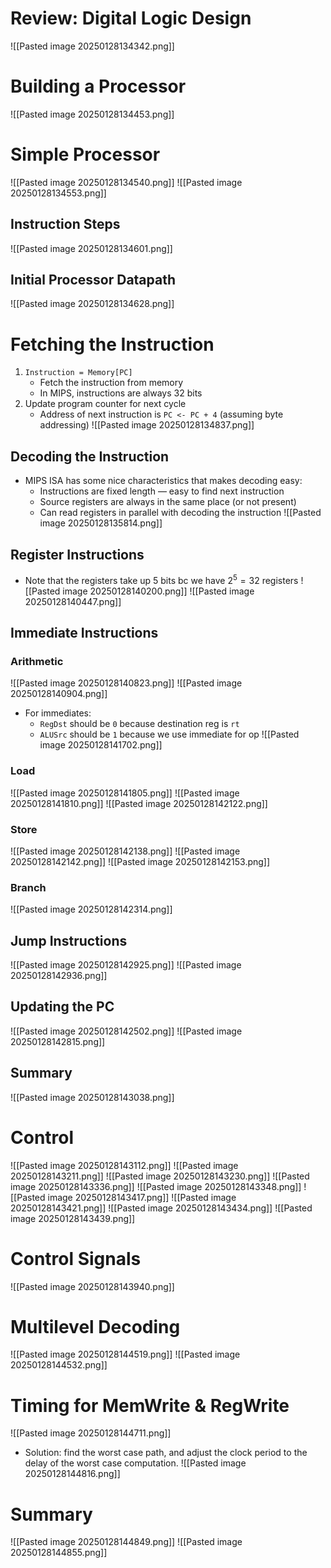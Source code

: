 # Review: Digital Logic Design
![[Pasted image 20250128134342.png]]

# Building a Processor
![[Pasted image 20250128134453.png]]

# Simple Processor
![[Pasted image 20250128134540.png]]
![[Pasted image 20250128134553.png]]

## Instruction Steps
![[Pasted image 20250128134601.png]]

## Initial Processor Datapath
![[Pasted image 20250128134628.png]]

# Fetching the Instruction
1. `Instruction = Memory[PC]`
	* Fetch the instruction from memory
	* In MIPS, instructions are always 32 bits
2. Update program counter for next cycle
	* Address of next instruction is `PC <- PC + 4` (assuming byte addressing)
![[Pasted image 20250128134837.png]]

## Decoding the Instruction
* MIPS ISA has some nice characteristics that makes decoding easy:
	* Instructions are fixed length — easy to find next instruction
	* Source registers are always in the same place (or not present)
	* Can read registers in parallel with decoding the instruction
![[Pasted image 20250128135814.png]]

## Register Instructions
* Note that the registers take up 5 bits bc we have $2^{5} = 32$ registers
![[Pasted image 20250128140200.png]]
![[Pasted image 20250128140447.png]]

## Immediate Instructions
### Arithmetic
![[Pasted image 20250128140823.png]]
![[Pasted image 20250128140904.png]]
* For immediates:
	* `RegDst` should be `0` because destination reg is `rt`
	* `ALUSrc` should be `1` because we use immediate for op
![[Pasted image 20250128141702.png]]

### Load
![[Pasted image 20250128141805.png]]
![[Pasted image 20250128141810.png]]
![[Pasted image 20250128142122.png]]
### Store
![[Pasted image 20250128142138.png]]
![[Pasted image 20250128142142.png]]
![[Pasted image 20250128142153.png]]

### Branch
![[Pasted image 20250128142314.png]]
## Jump Instructions
![[Pasted image 20250128142925.png]]
![[Pasted image 20250128142936.png]]

## Updating the PC
![[Pasted image 20250128142502.png]]
![[Pasted image 20250128142815.png]]

## Summary
![[Pasted image 20250128143038.png]]

# Control
![[Pasted image 20250128143112.png]]
![[Pasted image 20250128143211.png]]
![[Pasted image 20250128143230.png]]
![[Pasted image 20250128143336.png]]
![[Pasted image 20250128143348.png]]
![[Pasted image 20250128143417.png]]
![[Pasted image 20250128143421.png]]
![[Pasted image 20250128143434.png]]
![[Pasted image 20250128143439.png]]

# Control Signals
![[Pasted image 20250128143940.png]]

# Multilevel Decoding
![[Pasted image 20250128144519.png]]
![[Pasted image 20250128144532.png]]

# Timing for MemWrite & RegWrite
![[Pasted image 20250128144711.png]]
* Solution: find the worst case path, and adjust the clock period to the delay of the worst case computation.
![[Pasted image 20250128144816.png]]

# Summary
![[Pasted image 20250128144849.png]]
![[Pasted image 20250128144855.png]]
